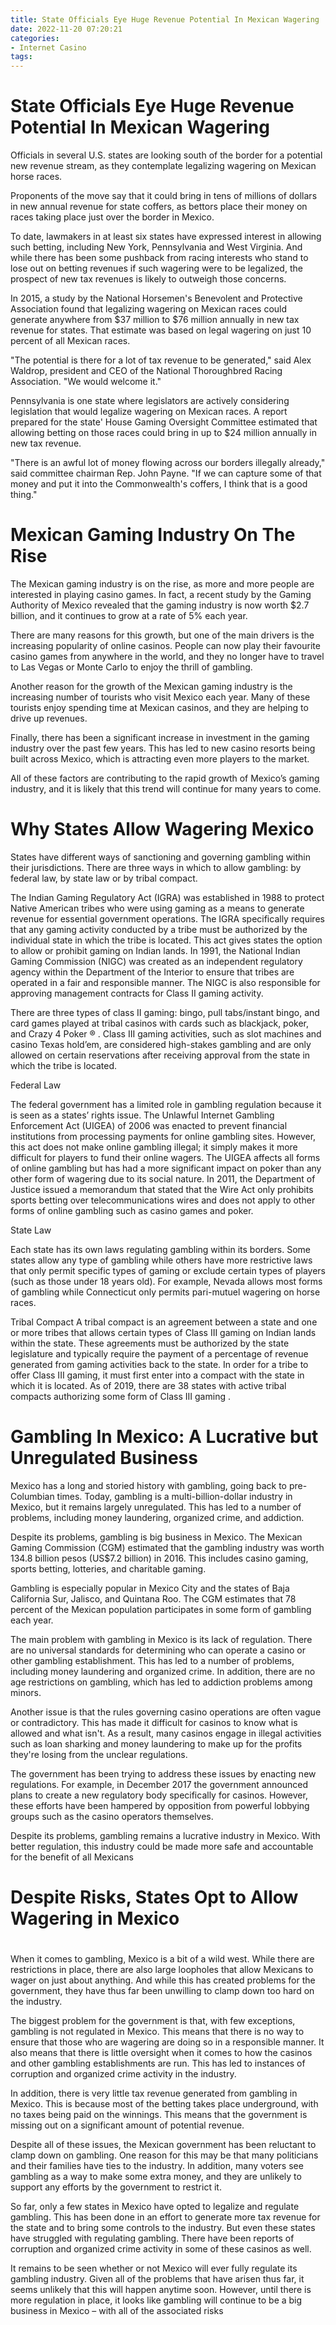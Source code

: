 ```yaml
---
title: State Officials Eye Huge Revenue Potential In Mexican Wagering 
date: 2022-11-20 07:20:21
categories:
- Internet Casino
tags:
---
```



#  State Officials Eye Huge Revenue Potential In Mexican Wagering 

Officials in several U.S. states are looking south of the border for a potential new revenue stream, as they contemplate legalizing wagering on Mexican horse races.

Proponents of the move say that it could bring in tens of millions of dollars in new annual revenue for state coffers, as bettors place their money on races taking place just over the border in Mexico.

To date, lawmakers in at least six states have expressed interest in allowing such betting, including New York, Pennsylvania and West Virginia. And while there has been some pushback from racing interests who stand to lose out on betting revenues if such wagering were to be legalized, the prospect of new tax revenues is likely to outweigh those concerns.

In 2015, a study by the National Horsemen's Benevolent and Protective Association found that legalizing wagering on Mexican races could generate anywhere from $37 million to $76 million annually in new tax revenue for states. That estimate was based on legal wagering on just 10 percent of all Mexican races.

"The potential is there for a lot of tax revenue to be generated," said Alex Waldrop, president and CEO of the National Thoroughbred Racing Association. "We would welcome it."

Pennsylvania is one state where legislators are actively considering legislation that would legalize wagering on Mexican races. A report prepared for the state' House Gaming Oversight Committee estimated that allowing betting on those races could bring in up to $24 million annually in new tax revenue.

"There is an awful lot of money flowing across our borders illegally already," said committee chairman Rep. John Payne. "If we can capture some of that money and put it into the Commonwealth's coffers, I think that is a good thing."

#  Mexican Gaming Industry On The Rise 

The Mexican gaming industry is on the rise, as more and more people are interested in playing casino games. In fact, a recent study by the Gaming Authority of Mexico revealed that the gaming industry is now worth $2.7 billion, and it continues to grow at a rate of 5% each year.

There are many reasons for this growth, but one of the main drivers is the increasing popularity of online casinos. People can now play their favourite casino games from anywhere in the world, and they no longer have to travel to Las Vegas or Monte Carlo to enjoy the thrill of gambling.

Another reason for the growth of the Mexican gaming industry is the increasing number of tourists who visit Mexico each year. Many of these tourists enjoy spending time at Mexican casinos, and they are helping to drive up revenues.

Finally, there has been a significant increase in investment in the gaming industry over the past few years. This has led to new casino resorts being built across Mexico, which is attracting even more players to the market.

All of these factors are contributing to the rapid growth of Mexico’s gaming industry, and it is likely that this trend will continue for many years to come.

#  Why States Allow Wagering Mexico 

States have different ways of sanctioning and governing gambling within their jurisdictions. There are three ways in which to allow gambling: by federal law, by state law or by tribal compact. 

The Indian Gaming Regulatory Act (IGRA) was established in 1988 to protect Native American tribes who were using gaming as a means to generate revenue for essential government operations. The IGRA specifically requires that any gaming activity conducted by a tribe must be authorized by the individual state in which the tribe is located. This act gives states the option to allow or prohibit gaming on Indian lands. In 1991, the National Indian Gaming Commission (NIGC) was created as an independent regulatory agency within the Department of the Interior to ensure that tribes are operated in a fair and responsible manner. The NIGC is also responsible for approving management contracts for Class II gaming activity. 

There are three types of class II gaming: bingo, pull tabs/instant bingo, and card games played at tribal casinos with cards such as blackjack, poker, and Crazy 4 Poker ® . Class III gaming activities, such as slot machines and casino Texas hold’em, are considered high-stakes gambling and are only allowed on certain reservations after receiving approval from the state in which the tribe is located.

Federal Law

The federal government has a limited role in gambling regulation because it is seen as a states’ rights issue. The Unlawful Internet Gambling Enforcement Act (UIGEA) of 2006 was enacted to prevent financial institutions from processing payments for online gambling sites. However, this act does not make online gambling illegal; it simply makes it more difficult for players to fund their online wagers. The UIGEA affects all forms of online gambling but has had a more significant impact on poker than any other form of wagering due to its social nature. In 2011, the Department of Justice issued a memorandum that stated that the Wire Act only prohibits sports betting over telecommunications wires and does not apply to other forms of online gambling such as casino games and poker. 

State Law

Each state has its own laws regulating gambling within its borders. Some states allow any type of gambling while others have more restrictive laws that only permit specific types of gaming or exclude certain types of players (such as those under 18 years old). For example, Nevada allows most forms of gambling while Connecticut only permits pari-mutuel wagering on horse races. 

Tribal Compact 
A tribal compact is an agreement between a state and one or more tribes that allows certain types of Class III gaming on Indian lands within the state. These agreements must be authorized by the state legislature and typically require the payment of a percentage of revenue generated from gaming activities back to the state. In order for a tribe to offer Class III gaming, it must first enter into a compact with the state in which it is located. As of 2019, there are 38 states with active tribal compacts authorizing some form of Class III gaming .

#  Gambling In Mexico: A Lucrative but Unregulated Business 

Mexico has a long and storied history with gambling, going back to pre-Columbian times. Today, gambling is a multi-billion-dollar industry in Mexico, but it remains largely unregulated. This has led to a number of problems, including money laundering, organized crime, and addiction.

Despite its problems, gambling is big business in Mexico. The Mexican Gaming Commission (CGM) estimated that the gambling industry was worth 134.8 billion pesos (US$7.2 billion) in 2016. This includes casino gaming, sports betting, lotteries, and charitable gaming. 

Gambling is especially popular in Mexico City and the states of Baja California Sur, Jalisco, and Quintana Roo. The CGM estimates that 78 percent of the Mexican population participates in some form of gambling each year. 

The main problem with gambling in Mexico is its lack of regulation. There are no universal standards for determining who can operate a casino or other gambling establishment. This has led to a number of problems, including money laundering and organized crime. In addition, there are no age restrictions on gambling, which has led to addiction problems among minors. 

Another issue is that the rules governing casino operations are often vague or contradictory. This has made it difficult for casinos to know what is allowed and what isn't. As a result, many casinos engage in illegal activities such as loan sharking and money laundering to make up for the profits they're losing from the unclear regulations. 

The government has been trying to address these issues by enacting new regulations. For example, in December 2017 the government announced plans to create a new regulatory body specifically for casinos. However, these efforts have been hampered by opposition from powerful lobbying groups such as the casino operators themselves. 

Despite its problems, gambling remains a lucrative industry in Mexico. With better regulation, this industry could be made more safe and accountable for the benefit of all Mexicans

#  Despite Risks, States Opt to Allow Wagering in Mexico

#

When it comes to gambling, Mexico is a bit of a wild west. While there are restrictions in place, there are also large loopholes that allow Mexicans to wager on just about anything. And while this has created problems for the government, they have thus far been unwilling to clamp down too hard on the industry.

The biggest problem for the government is that, with few exceptions, gambling is not regulated in Mexico. This means that there is no way to ensure that those who are wagering are doing so in a responsible manner. It also means that there is little oversight when it comes to how the casinos and other gambling establishments are run. This has led to instances of corruption and organized crime activity in the industry.

In addition, there is very little tax revenue generated from gambling in Mexico. This is because most of the betting takes place underground, with no taxes being paid on the winnings. This means that the government is missing out on a significant amount of potential revenue.

Despite all of these issues, the Mexican government has been reluctant to clamp down on gambling. One reason for this may be that many politicians and their families have ties to the industry. In addition, many voters see gambling as a way to make some extra money, and they are unlikely to support any efforts by the government to restrict it.

So far, only a few states in Mexico have opted to legalize and regulate gambling. This has been done in an effort to generate more tax revenue for the state and to bring some controls to the industry. But even these states have struggled with regulating gambling. There have been reports of corruption and organized crime activity in some of these casinos as well.

It remains to be seen whether or not Mexico will ever fully regulate its gambling industry. Given all of the problems that have arisen thus far, it seems unlikely that this will happen anytime soon. However, until there is more regulation in place, it looks like gambling will continue to be a big business in Mexico – with all of the associated risks